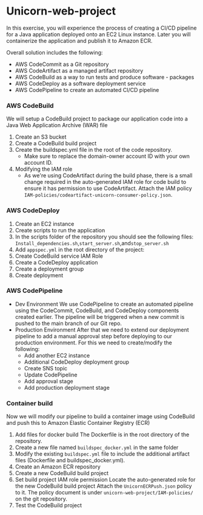# Unicorn-web-project
In this exercise, you will experience the process of creating a CI/CD pipeline for a Java application deployed onto an EC2 Linux instance. Later you will containerize the application and publish it to Amazon ECR. 

Overall solution includes the following:

- AWS CodeCommit as a Git repository
- AWS CodeArtifact as a managed artifact repository
- AWS CodeBuild as a way to run tests and produce software - packages
- AWS CodeDeploy as a software deployment service
- AWS CodePipeline to create an automated CI/CD pipeline

### AWS CodeBuild
We will setup a CodeBuild project to package our application code into a Java Web Application Archive (WAR) file

1. Create an S3 bucket
2. Create a CodeBuild build project
3. Create the buildspec.yml file in the root of the code repository.
    - Make sure to replace the domain-owner account ID with your own account ID.
4. Modifying the IAM role
    - As we're using CodeArtifact during the build phase, there is a small change required in the auto-generated IAM role for code build to ensure it has permission to use CodeArtifact. Attach the IAM policy `IAM-policies/codeartifact-unicorn-consumer-policy.json`.

### AWS CodeDeploy
1. Create an EC2 instance
2. Create scripts to run the application
3. In the scripts folder of the repository you should see the following files:
    `Install_dependencies.sh`,`start_server.sh`,and`stop_server.sh`
4. Add `appspec.yml` in the root directory of the project:
5. Create CodeBuild service IAM Role
6. Create a CodeDeploy application
7. Create a deployment group
8. Create deployment

### AWS CodePipeline
- Dev Environment
We use CodePipeline to create an automated pipeline using the CodeCommit, CodeBuild, and CodeDeploy components created earlier. The pipeline will be triggered when a new commit is pushed to the main branch of our Git repo.
- Production Environment
After that we need to extend our deployment pipeline to add a manual approval step before deploying to our production environment. For this we need to create/modify the following:
    - Add another EC2 instance
    - Additional CodeDeploy deployment group 
    - Create SNS topic 
    - Update CodePipeline
    - Add approval stage 
    - Add production deployment stage	

### Container build
Now we will modify our pipeline to build a container image using CodeBuild and push this to Amazon Elastic Container Registry (ECR)
1. Add files for docker build
    The Dockerfile is in the root directory of the repository. 
2. Create a new file named `buildspec_docker.yml` in the same folder 
3. Modify the existing `buildspec.yml` file to include the additional artifact files (Dockerfile and buildspec_docker.yml).
4. Create an Amazon ECR repository
5. Create a new CodeBuild build project
6. Set build project IAM role permission
    Locate the auto-generated role for the new CodeBuild build project
    Attach the `UnicornECRPush.json` policy to it. The policy document is under `unicorn-web-project/IAM-policies/` on the git repository. 
7. Test the CodeBuild project

